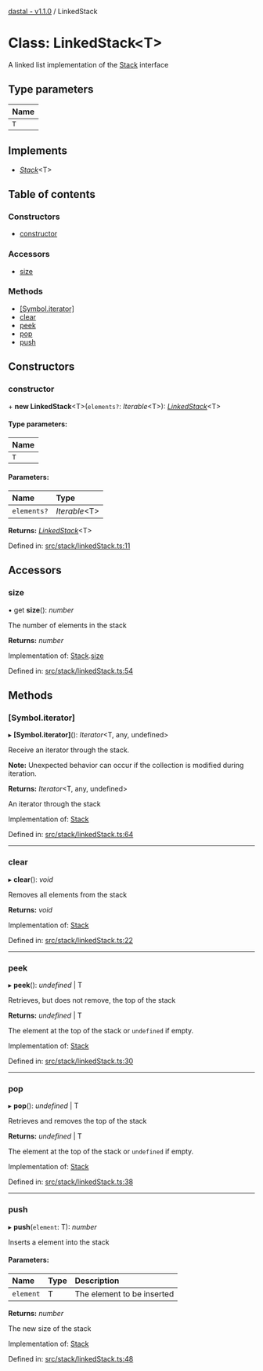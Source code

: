 [dastal - v1.1.0](../README.md) / LinkedStack

# Class: LinkedStack<T\>

A linked list implementation of the [Stack](../interfaces/stack.md) interface

## Type parameters

| Name |
| :------ |
| `T` |

## Implements

* [*Stack*](../interfaces/stack.md)<T\>

## Table of contents

### Constructors

- [constructor](linkedstack.md#constructor)

### Accessors

- [size](linkedstack.md#size)

### Methods

- [[Symbol.iterator]](linkedstack.md#[symbol.iterator])
- [clear](linkedstack.md#clear)
- [peek](linkedstack.md#peek)
- [pop](linkedstack.md#pop)
- [push](linkedstack.md#push)

## Constructors

### constructor

\+ **new LinkedStack**<T\>(`elements?`: *Iterable*<T\>): [*LinkedStack*](linkedstack.md)<T\>

#### Type parameters:

| Name |
| :------ |
| `T` |

#### Parameters:

| Name | Type |
| :------ | :------ |
| `elements?` | *Iterable*<T\> |

**Returns:** [*LinkedStack*](linkedstack.md)<T\>

Defined in: [src/stack/linkedStack.ts:11](https://github.com/havelessbemore/dastal/blob/f1eca00/src/stack/linkedStack.ts#L11)

## Accessors

### size

• get **size**(): *number*

The number of elements in the stack

**Returns:** *number*

Implementation of: [Stack](../interfaces/stack.md).[size](../interfaces/stack.md#size)

Defined in: [src/stack/linkedStack.ts:54](https://github.com/havelessbemore/dastal/blob/f1eca00/src/stack/linkedStack.ts#L54)

## Methods

### [Symbol.iterator]

▸ **[Symbol.iterator]**(): *Iterator*<T, any, undefined\>

Receive an iterator through the stack.

**Note:** Unexpected behavior can occur if the collection is modified during iteration.

**Returns:** *Iterator*<T, any, undefined\>

An iterator through the stack

Implementation of: [Stack](../interfaces/stack.md)

Defined in: [src/stack/linkedStack.ts:64](https://github.com/havelessbemore/dastal/blob/f1eca00/src/stack/linkedStack.ts#L64)

___

### clear

▸ **clear**(): *void*

Removes all elements from the stack

**Returns:** *void*

Implementation of: [Stack](../interfaces/stack.md)

Defined in: [src/stack/linkedStack.ts:22](https://github.com/havelessbemore/dastal/blob/f1eca00/src/stack/linkedStack.ts#L22)

___

### peek

▸ **peek**(): *undefined* \| T

Retrieves, but does not remove, the top of the stack

**Returns:** *undefined* \| T

The element at the top of the stack or `undefined` if empty.

Implementation of: [Stack](../interfaces/stack.md)

Defined in: [src/stack/linkedStack.ts:30](https://github.com/havelessbemore/dastal/blob/f1eca00/src/stack/linkedStack.ts#L30)

___

### pop

▸ **pop**(): *undefined* \| T

Retrieves and removes the top of the stack

**Returns:** *undefined* \| T

The element at the top of the stack or `undefined` if empty.

Implementation of: [Stack](../interfaces/stack.md)

Defined in: [src/stack/linkedStack.ts:38](https://github.com/havelessbemore/dastal/blob/f1eca00/src/stack/linkedStack.ts#L38)

___

### push

▸ **push**(`element`: T): *number*

Inserts a element into the stack

#### Parameters:

| Name | Type | Description |
| :------ | :------ | :------ |
| `element` | T | The element to be inserted |

**Returns:** *number*

The new size of the stack

Implementation of: [Stack](../interfaces/stack.md)

Defined in: [src/stack/linkedStack.ts:48](https://github.com/havelessbemore/dastal/blob/f1eca00/src/stack/linkedStack.ts#L48)
